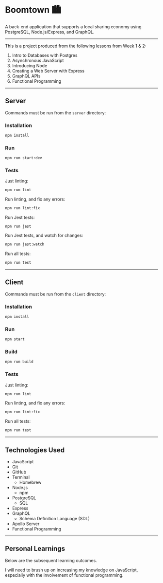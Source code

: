 # Boomtown 🏙

A back-end application that supports a local sharing economy using PostgreSQL, Node.js/Express, and GraphQL.

---

This is a project produced from the following lessons from Week 1 & 2:

1. Intro to Databases with Postgres
2. Asynchronous JavaScript
3. Introducing Node
4. Creating a Web Server with Express
5. GraphQL APIs
6. Functional Programming

---

## Server

Commands must be run from the `server` directory:

### Installation

```bash
npm install
```

### Run

```bash
npm run start:dev
```

### Tests

Just linting:

```bash
npm run lint
```

Run linting, and fix any errors:

```bash
npm run lint:fix
```

Run Jest tests:

```
npm run jest
```

Run Jest tests, and watch for changes:

```bash
npm run jest:watch
```

Run all tests:

```bash
npm run test
```

---

## Client

Commands must be run from the `client` directory:

### Installation

```bash
npm install
```

### Run

```bash
npm start
```

### Build

```bash
npm run build
```

### Tests

Just linting:

```bash
npm run lint
```

Run linting, and fix any errors:

```bash
npm run lint:fix
```

Run all tests:

```bash
npm run test
```

---

## Technologies Used

- JavaScript
- Git
- GitHub
- Terminal
  - Homebrew
- Node.js
  - npm
- PostgreSQL
  - SQL
- Express
- GraphQL
  - Schema Definition Language (SDL)
- Apollo Server
- Functional Programming

---

## Personal Learnings

Below are the subsequent learning outcomes.

I will need to brush up on increasing my knowledge on JavaScript, especially with the involvement of functional programming.
